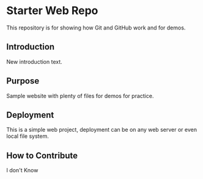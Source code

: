 # Starter Web Repo

This repository is for showing how Git and GitHub work and for demos.

## Introduction

New introduction text.

## Purpose

Sample website with plenty of files for demos for practice.

## Deployment

This is a simple web project, deployment can be on any web server or even local file system.

## How to Contribute

I don't Know